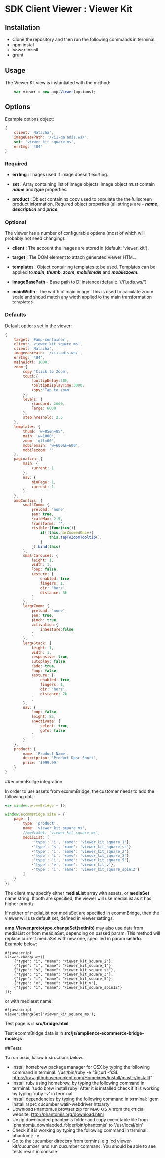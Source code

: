 # SDK Client Viewer : Viewer Kit

## Installation


* Clone the repository and then run the following commands in terminal:
* npm install
* bower install
* grunt


## Usage


The Viewer Kit view is instantiated with the method:

```javascript
    var viewer = new amp.Viewer(options);
```

## Options
Example options object:

```javascript
{
    client: 'Natacha',
    imageBasePath: '//i1-qa.adis.ws/',
    set: 'viewer_kit_square_ms',
    errImg: '404'
}
```
### Required

- **errImg** : Images used if image doesn't existing.

- **set** : Array containing list of image objects.  Image object must contain **_name_** and **_type_** properties.

- **product** : Object containing copy used to populate the the fullscreen product information.  Required object properties (all strings) are - **_name_**, **_description_** and **_price_**.

### Optional

The viewer has a number of configurable options (most of which will probably not need changing):

- **client** : The account the images are stored in (default: 'viewer_kit').

- **target** : The DOM element to attach generated viewer HTML.

- **templates** : Object containing templates to be used.  Templates can be applied to **_main_**, **_thumb_**, **_zoom_**, **_mobilemain_** and **_mobilezoom_**.

- **imageBasePath** - Base path to DI instance (default: '//i1.adis.ws/')

- **mainWidth** : The width of main image.  This is used to calculate zoom scale and shoud match any width applied to the main transformation templates.

### Defaults

Default options set in the viewer:

```javascript
{
    target: '#amp-container',
    client: 'viewer_kit_square_ms',
    client: 'Natacha',
    imageBasePath: '//i1.adis.ws/',
    errImg: '404',
    mainWidth: 1000,
    zoom:{
        copy:'Click to Zoom',
        touch:{
            tooltipDelay:500,
            tooltipDisplayTime:3000,
            copy:'Tap to zoom'
        },
        levels: {
            standard: 2000,
            large: 6000
        },
        stepThreshold: 2.5
    },
    templates: {
        thumb: 'w=85&h=85',
        main: 'w=1000',
        zoom: 'qlt=60',
        mobilemain: 'w=600&h=600',
        mobilezoom: ''
    },
    pagination: {
        main: {
            current: 1
        },
        nav: {
            minPage: 1,
            current: 1
        }
    },
    ampConfigs: {
        smallZoom: {
            preload: 'none',
            pan: true,
            scaleMax: 2.5,
            transforms: '',
            visible:(function(){
                if(!this.hasZoomedOnce){
                    this.tapToZoomTooltip();
                }
            }).bind(this)
        },
        smallCarousel: {
            height: 1,
            width: 1,
            loop: false,
            gesture: {
                enabled: true,
                fingers: 1,
                dir: 'horz',
                distance: 50
            }
        },
        largeZoom: {
            preload: 'none',
            pan: true,
            pinch: true,
            activation:{ 
                inGesture:false 
            }
        },
        largeStack: {
            height: 1,
            width: 1,
            responsive: true,
            autoplay: false,
            fade: true,
            loop: false,
            gesture: {
                enabled: true,
                fingers: 1,
                dir: 'horz',
                distance: 20
            }
        },
        nav: {
            loop: false,
            height: 85,
            onActivate: {
                select: true,
                goTo: false
            }
        }
    },
    product: {
        name: 'Product Name',
        description: 'Product Desc Short',
        price: '£999.99'
    }
}
```

##ecommBridge integration

In order to use assets from ecommBridge, the customer needs to add the following data:

```javascript
var window.ecommBridge = {};

window.ecommBridge.site = {
    page: {
        type: 'product',
        name: 'viewer_kit_square_ms',
        //mediaSet: 'viewer_kit_square_ms',
        mediaList: [
            {'type': 'i', 'name': 'viewer_kit_square_1'},
            {'type': 's', 'name': 'viewer_kit_square_ss'},
            {'type': 'i', 'name': 'viewer_kit_square_2'},
            {'type': 'i', 'name': 'viewer_kit_square_3'},
            {'type': 'i', 'name': 'viewer_kit_square_5'},
            {'type': 'v', 'name': 'viewer_kit_v'},
            {'type': 'i', 'name': 'viewer_kit_square_spin12'}
        ]
    }
};
```

The client may specify either **mediaList** array with assets, or **mediaSet** name string.
If both are specified, the viewer will use mediaList as it has higher priority

If neither of mediaList nor mediaSet are specified in ecommBridge, then the viewer will use default
set, defined in viewer settings.

**amp.Viewer.prototype.changeSet(setInfo)** may also use data from mediaList or from meadiaSet, depending on passed param.
This method will replace current mediaSet with new one, specified in param **setInfo**. Example below:

```
#!javascript
viewer.changeSet([
    {"type": "i", "name": "viewer_kit_square_2"},
    {"type": "i", "name": "viewer_kit_square_1"},
    {"type": "s", "name": "viewer_kit_square_ss"},
    {"type": "i", "name": "viewer_kit_square_3"},
    {"type": "i", "name": "viewer_kit_square_5"},
    {"type": "v", "name": "viewer_kit_v"},
    {"type": "i", "name": "viewer_kit_square_spin12"}
]);
```

or with mediaset name:

```
#!javascript
viewer.changeSet('viewer_kit_square_ms');
```

Test page is in **src/bridge.html**

Test ecommBridge data is in **src/js/amplience-ecommerce-bridge-mock.js**


##Tests


To run tests, follow instructions below:

* Install homebrew package manager for OSX by typing the following command in terminal: 
'/usr/bin/ruby -e "$(curl -fsSL https://raw.githubusercontent.com/Homebrew/install/master/install)"'
* Install ruby  using homebrew, by typing the following command in terminal:  'sudo brew install ruby'  After it is installed check if it is working by typing 'ruby -v' in terminal
* Install dependencies by typing the following command in terminal: 'gem install rspec cucumber watir-webdriver httparty'
* Download PhantomJs browser  zip for MAC OS X  from the official website: http://phantomjs.org/download.html
* Unzip downloaded phantomjs folder and copy executable file from  'phantomjs_downlaoded_folder/bin/phantomjs' to '/usr/local/bin'
* Check if it is working by typing the following command in terminal: phantomjs -v
* Go to the cucumber directory from terminal  e.g  'cd viewer-kit/cucumber' and run cucumber command. You should be able to see tests result in console
